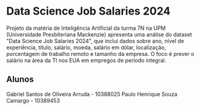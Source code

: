 # Data Science Job Salaries 2024

Projeto da matéria de Inteligência Artificial da turma 7N na UPM (Universidade Presbiteriana Mackenzie) apresenta uma análise do dataset "Data Science Job Salaries 2024", que inclui dados sobre ano, nível de experiência, título, salário, moeda, salário em dólar, localização, porcentagem de trabalho remoto e tamanho da empresa. O foco é prever o salário na área da TI nos EUA em empregos de período integral.

## Alunos 
Gabriel Santos de Oliveira Arruda - 10388025
Paulo Henrique Souza Camargo - 10389453
